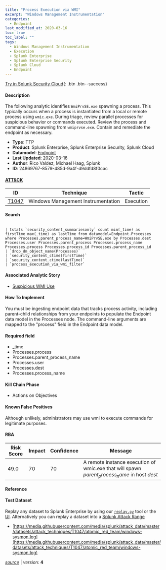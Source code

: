 ```yaml
---
title: "Process Execution via WMI"
excerpt: "Windows Management Instrumentation"
categories:
  - Endpoint
last_modified_at: 2020-03-16
toc: true
toc_label: ""
tags:
  - Windows Management Instrumentation
  - Execution
  - Splunk Enterprise
  - Splunk Enterprise Security
  - Splunk Cloud
  - Endpoint
---
```




[Try in Splunk Security Cloud](https://www.splunk.com/en_us/cyber-security.html){: .btn .btn--success}

#### Description

The following analytic identifies `WmiPrvSE.exe` spawning a process. This typically occurs when a process is instantiated from a local or remote process using `wmic.exe`. During triage, review parallel processes for suspicious behavior or commands executed. Review the process and command-line spawning from `wmiprvse.exe`. Contain and remediate the endpoint as necessary.

- **Type**: TTP
- **Product**: Splunk Enterprise, Splunk Enterprise Security, Splunk Cloud
- **Datamodel**: [Endpoint](https://docs.splunk.com/Documentation/CIM/latest/User/Endpoint)
- **Last Updated**: 2020-03-16
- **Author**: Rico Valdez, Michael Haag, Splunk
- **ID**: 24869767-8579-485d-9a4f-d9ddfd8f0cac


#### [ATT&CK](https://attack.mitre.org/)

| ID          | Technique   | Tactic         |
| ----------- | ----------- |--------------- |
| [T1047](https://attack.mitre.org/techniques/T1047/) | Windows Management Instrumentation | Execution |

#### Search

```

| tstats `security_content_summariesonly` count min(_time) as firstTime max(_time) as lastTime from datamodel=Endpoint.Processes where Processes.parent_process_name=WmiPrvSE.exe by Processes.dest Processes.user Processes.parent_process Processes.process_name Processes.process Processes.process_id Processes.parent_process_id 
| `drop_dm_object_name(Processes)` 
| `security_content_ctime(firstTime)` 
| `security_content_ctime(lastTime)` 
| `process_execution_via_wmi_filter` 
```

#### Associated Analytic Story
* [Suspicious WMI Use](/stories/suspicious_wmi_use)


#### How To Implement
You must be ingesting endpoint data that tracks process activity, including parent-child relationships from your endpoints to populate the Endpoint data model in the Processes node. The command-line arguments are mapped to the &#34;process&#34; field in the Endpoint data model.

#### Required field
* _time
* Processes.process
* Processes.parent_process_name
* Processes.user
* Processes.dest
* Processes.process_name


#### Kill Chain Phase
* Actions on Objectives


#### Known False Positives
Although unlikely, administrators may use wmi to execute commands for legitimate purposes.


#### RBA

| Risk Score  | Impact      | Confidence   | Message      |
| ----------- | ----------- |--------------|--------------|
| 49.0 | 70 | 70 | A remote instance execution of wmic.exe that will spawn $parent_process_name$ in host $dest$ |




#### Reference


#### Test Dataset
Replay any dataset to Splunk Enterprise by using our [`replay.py`](https://github.com/splunk/attack_data#using-replaypy) tool or the [UI](https://github.com/splunk/attack_data#using-ui).
Alternatively you can replay a dataset into a [Splunk Attack Range](https://github.com/splunk/attack_range#replay-dumps-into-attack-range-splunk-server)

* [https://media.githubusercontent.com/media/splunk/attack_data/master/datasets/attack_techniques/T1047/atomic_red_team/windows-sysmon.log](https://media.githubusercontent.com/media/splunk/attack_data/master/datasets/attack_techniques/T1047/atomic_red_team/windows-sysmon.log)



[*source*](https://github.com/splunk/security_content/tree/develop/detections/endpoint/process_execution_via_wmi.yml) \| *version*: **4**